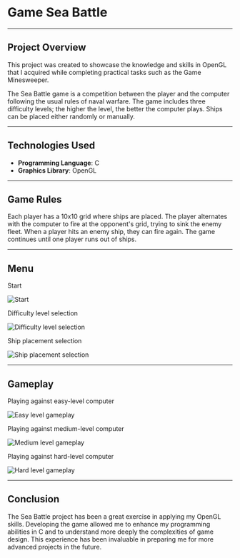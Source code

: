 # Game Sea Battle

---

## Project Overview

This project was created to showcase the knowledge and skills in OpenGL that I acquired while 
completing practical tasks such as the Game Minesweeper.

The Sea Battle game is a competition between the player and the computer following the usual rules 
of naval warfare. The game includes three difficulty levels; the higher the level, the better the 
computer plays. Ships can be placed either randomly or manually.

---

## Technologies Used

- **Programming Language**: C
- **Graphics Library**: OpenGL

---

## Game Rules

Each player has a 10x10 grid where ships are placed. The player alternates with the computer to fire at 
the opponent's grid, trying to sink the enemy fleet. When a player hits an enemy ship, they can fire again. 
The game continues until one player runs out of ships.

---

## Menu

Start

![Start](README_media/win.gif)

Difficulty level selection

![Difficulty level selection](README_media/win.gif)

Ship placement selection

![Ship placement selection](README_media/win.gif)

---

## Gameplay

Playing against easy-level computer

![Easy level gameplay](README_media/win.gif)

Playing against medium-level computer

![Medium level gameplay](README_media/lose.gif)

Playing against hard-level computer

![Hard level gameplay](README_media/lose.gif)

---

## Conclusion

The Sea Battle project has been a great exercise in applying my OpenGL skills. Developing the game allowed 
me to enhance my programming abilities in C and to understand more deeply the complexities of game design. 
This experience has been invaluable in preparing me for more advanced projects in the future.
